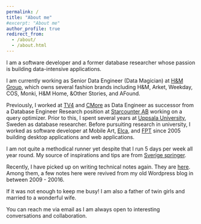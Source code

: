 ```yaml
---
permalink: /
title: "About me"
#excerpt: "About me"
author_profile: true
redirect_from: 
  - /about/
  - /about.html
---
```

I am a software developer and a former database researcher whose passion is building data-intensive applications.

I am currently working as Senior Data Engineer (Data Magician) at [H&M Group](https://hmgroup.com/), which owns several fashion brands including H&M, Arket, Weekday, COS, Monki, H&M Home, &Other Stories, and AFound.

Previously, I worked at [TV4](https://www.tv4.se/) and [CMore](https://www.cmore.se) as Data Engineer as successor from a Database Engineer Research position at [Starcounter AB](https://starcounter.com) working on a query optimizer. Prior to this, I spent several years at [Uppsala University](https://www.uu.se/), Sweden as database researcher. Before pursuiting research in university, I worked as software developer at Mobile Art, [Elca](https:///www.elca.vn), and [FPT](https://www.fpt-software.com/) since 2005 building desktop applications and web applications.

I am not quite a methodical runner yet despite that I run 5 days per week all year round. My source of inspirations and tips are from [Sverige springer](https://www.sverigespringer.se/).

Recently, I have picked up on writing technical notes again. They are [here](/year-archive/). Among them, a few notes here were revived from my old Wordpress blog in between 2009 - 20016.

If it was not enough to keep me busy! I am also a father of twin girls and married to a wonderful wife.

You can reach me via email as I am always open to interesting conversations and collaboration.
